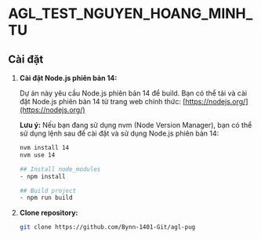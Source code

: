 # AGL_TEST_NGUYEN_HOANG_MINH_TU

## Cài đặt

1. **Cài đặt Node.js phiên bản 14:**

   Dự án này yêu cầu Node.js phiên bản 14 để build. Bạn có thể tải và cài đặt Node.js phiên bản 14 từ trang web chính thức: [https://nodejs.org/](https://nodejs.org/)

   **Lưu ý:** Nếu bạn đang sử dụng nvm (Node Version Manager), bạn có thể sử dụng lệnh sau để cài đặt và sử dụng Node.js phiên bản 14:

   ```bash
   nvm install 14
   nvm use 14

   ## Install node_modules
   - npm install

   ## Build project
   - npm run build
   ```

2. **Clone repository:**

   ```bash
   git clone https://github.com/Bynn-1401-Git/agl-pug
   ```
